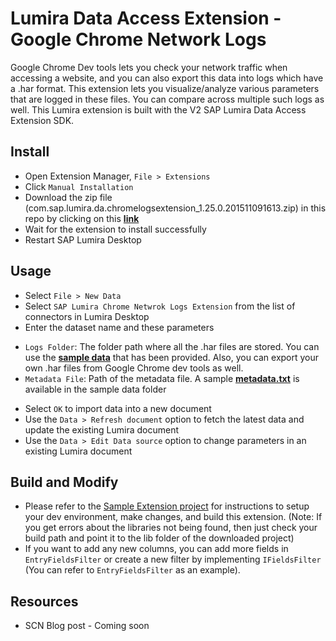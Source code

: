 Lumira Data Access Extension - Google Chrome Network Logs
==========================================================
Google Chrome Dev tools lets you check your network traffic when accessing a website, and you can also export this data into logs which have a .har format. This extension lets you visualize/analyze various parameters that are logged in these files. You can compare across multiple such logs as well. This Lumira extension is built with the V2 SAP Lumira Data Access Extension SDK.

Install
------------------
* Open Extension Manager, `File > Extensions`
* Click `Manual Installation`
* Download the zip file (com.sap.lumira.da.chromelogsextension_1.25.0.201511091613.zip) in this repo by clicking on this [**link**](https://github.com/SAP/lumira-extension-da-google-chrome-network-logs/blob/master/com.sap.lumira.da.chromelogsextension_1.25.0.201511091613.zip?raw=true)
* Wait for the extension to install successfully
* Restart SAP Lumira Desktop

Usage
----------
* Select `File > New Data`
* Select `SAP Lumira Chrome Netwrok Logs Extension` from the list of connectors in Lumira Desktop
* Enter the dataset name and these parameters
 + `Logs Folder`: The folder path where all the .har files are stored. You can use the [**sample data**](https://github.com/SAP/lumira-extension-da-google-chrome-network-logs/tree/master/ExtensionData/PerfLogs) that has been provided. Also, you can export your own .har files from Google Chrome dev tools as well.
 + `Metadata File`: Path of the metadata file. A sample [**metadata.txt**](https://github.com/SAP/lumira-extension-da-google-chrome-network-logs/blob/master/ExtensionData/PerfLogs/metadata.txt) is available in the sample data folder
* Select `OK` to import data into a new document
* Use the `Data > Refresh document` option to fetch the latest data and update the existing Lumira document
* Use the `Data > Edit Data source` option to change parameters in an existing Lumira document

Build and Modify
-----------------
* Please refer to the [Sample Extension project](https://github.com/SAP/lumira-extension-da-sample) for instructions to setup your dev environment, make changes, and build this extension. (Note: If you get errors about the libraries not being found, then just check your build path and point it to the lib folder of the downloaded project)
* If you want to add any new columns, you can add more fields in `EntryFieldsFilter` or create a new filter by implementing `IFieldsFilter` (You can refer to `EntryFieldsFilter` as an example).

Resources
-----------
* SCN Blog post - Coming soon